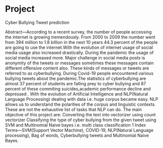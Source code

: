# Project
Cyber Bullying Tweet prediction

Abstract—According to a recent survey, the number of people accessing the internet is growing tremendously. From 2000 to 2009 the number went from 394 million to 1.8 billion in the next 10 years 44.3 percent of the people are going to use the internet.With the evolution of internet usage of social media usage also increased drastically. During the pandemic the usage of social media increased more. Major challenge in social media posts is anonymity of the tweets or messages sometimes these messages contain different offensive content also. These kinds of messages or tweets are referred to as cyberbullying. During Covid-19 people encountered various bullying tweets about the pandemic.The statistics of cyberbullying are almost 37 percent of students are falling prey to cyber bullying and 87 percent of these commiting suicides,academic performance decline and depressed . With the evolution of Artificial Intelligence and NLP(Natural Language Processing) dealing with data i.e. huge corpus became easy. NLP allows us to understand the polarities of the corpus and linguistic contexts. These are not the exhaustive list of tasks that NLP can do. The main objective of this project are: Converting the text into vectorizer using count vectorizer Classifying the type of cyber bullying from the given tweet using SVM and Multinomial Naive bayes i.e. multi class classification 1 Index Terms—SVM(Support Vector Machine), COVID-19, NLP(Natural Language processing), Bag of words, Cyberbullying tweets and Multinomial Naive Bayes.
